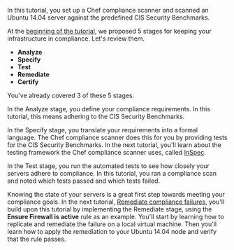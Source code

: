 In this tutorial, you set up a Chef compliance scanner and scanned an Ubuntu 14.04 server against the predefined CIS Security Benchmarks.

At the [beginning of the tutorial](/modules/compliance-assess/ubuntu/bring-your-own-system/), we proposed 5 stages for keeping your infrastructure in compliance. Let's review them.

* **Analyze**
* **Specify**
* **Test**
* **Remediate**
* **Certify**

You've already covered 3 of these 5 stages.

In the Analyze stage, you define your compliance requirements. In this tutorial, this means adhering to the CIS Security Benchmarks.

In the Specify stage, you translate your requirements into a formal language. The Chef compliance scanner does this for you by providing tests for the CIS Security Benchmarks. In the next tutorial, you'll learn about the testing framework the Chef compliance scanner uses, called [InSpec](http://inspec.io).

In the Test stage, you run the automated tests to see how closely your servers adhere to compliance. In this tutorial, you ran a compliance scan and noted which tests passed and which tests failed.

Knowing the state of your servers is a great first step towards meeting your compliance goals. In the next tutorial, [Remediate compliance failures​](/modules/compliance-remediate/ubuntu/), you'll build upon this tutorial by implementing the Remediate stage, using the **Ensure Firewall is active** rule as an example. You'll start by learning how to replicate and remediate the failure on a local virtual machine. Then you'll learn how to apply the remediation to your Ubuntu 14.04 node and verify that the rule passes.
